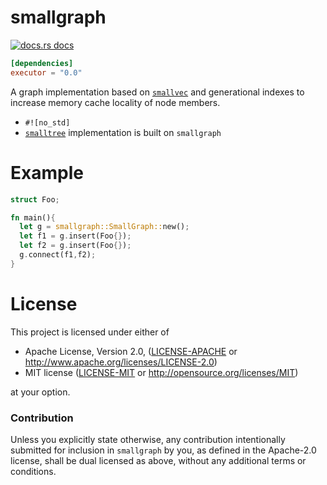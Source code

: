 # smallgraph

<a href="https://docs.rs/smallgraph"><img src="https://img.shields.io/badge/docs-latest-blue.svg?style=flat-square" alt="docs.rs docs" /></a>

```toml
[dependencies]
executor = "0.0"
```

A graph implementation based on [`smallvec`](https://github.com/servo/rust-smallvec) and generational indexes to increase memory cache locality of node members.

* `#![no_std]`
* [`smalltree`](https://github.com/richardanaya/smalltree) implementation is built on `smallgraph`


# Example

```rust
struct Foo;

fn main(){
  let g = smallgraph::SmallGraph::new();
  let f1 = g.insert(Foo{});
  let f2 = g.insert(Foo{});
  g.connect(f1,f2);
}
```


# License

This project is licensed under either of

 * Apache License, Version 2.0, ([LICENSE-APACHE](LICENSE-APACHE) or
   http://www.apache.org/licenses/LICENSE-2.0)
 * MIT license ([LICENSE-MIT](LICENSE-MIT) or
   http://opensource.org/licenses/MIT)

at your option.

### Contribution

Unless you explicitly state otherwise, any contribution intentionally submitted
for inclusion in `smallgraph` by you, as defined in the Apache-2.0 license, shall be
dual licensed as above, without any additional terms or conditions.
